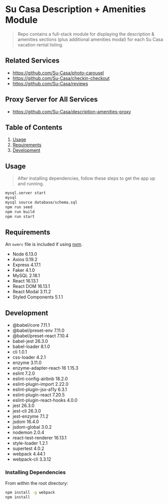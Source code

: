# Su Casa Description + Amenities Module

> Repo contains a full-stack module for displaying the description & amenities sections (plus additional amenities modal) for each Su Casa vacation rental listing.

## Related Services

  - https://github.com/Su-Casa/photo-carousel
  - https://github.com/Su-Casa/checkin-checkout
  - https://github.com/Su-Casa/reviews

## Proxy Server for All Services

  - https://github.com/Su-Casa/description-amenities-proxy

## Table of Contents

1. [Usage](#Usage)
1. [Requirements](#requirements)
1. [Development](#development)

## Usage

> After installing dependencies, follow these steps to get the app up and running.

```sh
mysql.server start
mysql
mysql source database/schema.sql
npm run seed
npm run build
npm run start
```

## Requirements

An `nvmrc` file is included if using [nvm](https://github.com/creationix/nvm).

- Node 6.13.0
- Axios 0.19.2
- Express 4.17.1
- Faker 4.1.0
- MySQL 2.18.1
- React 16.13.1
- React DOM 16.13.1
- React Modal 3.11.2
- Styled Components 5.1.1

## Development

- @babel/core 7.11.1
- @babel/preset-env 7.11.0
- @babel/preset-react 7.10.4
- babel-jest 26.3.0
- babel-loader 8.1.0
- cli 1.0.1
- css-loader 4.2.1
- enzyme 3.11.0
- enzyme-adapter-react-16 1.15.3
- eslint 7.2.0
- eslint-config-airbnb 18.2.0
- eslint-plugin-import 2.22.0
- eslint-plugin-jsx-a11y 6.3.1
- eslint-plugin-react 7.20.5
- eslint-plugin-react-hooks 4.0.0
- jest 26.3.0
- jest-cli 26.3.0
- jest-enzyme 7.1.2
- jsdom 16.4.0
- jsdom-global 3.0.2
- nodemon 2.0.4
- react-test-renderer 16.13.1
- style-loader 1.2.1
- supertest 4.0.2
- webpack 4.44.1
- webpack-cli 3.3.12

### Installing Dependencies

From within the root directory:

```sh
npm install -g webpack
npm install
```


